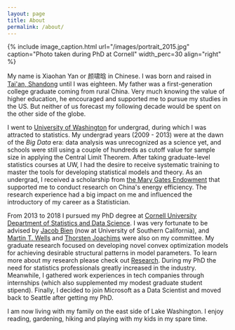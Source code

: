 ```yaml
---
layout: page
title: About
permalink: /about/
---
```


<!---{% include image_caption.html url="/images/portrait_2013.jpeg" caption="Me starting PhD in 2013" width_perc=20 align="right" %}--->
<!---{% include image_caption.html url="/images/portrait_2010.jpg" caption="Celebrate my 30th birthday from 10 years ago" width_perc=20 align="right" %}--->
{% include image_caption.html url="/images/portrait_2015.jpg" caption="Photo taken during PhD at Cornell" width_perc=30 align="right" %}

My name is Xiaohan Yan or 颜啸晗 in Chinese. I was born and raised in [Tai'an, Shandong](https://en.wikipedia.org/wiki/Tai%27an) until I was eighteen. My father was a first-generation college graduate coming from rural China. Very much knowing the value of higher education, he encouraged and supported me to pursue my studies in the US. But neither of us forecast my following decade would be spent on the other side of the globe.

I went to [University of Washington](https://www.washington.edu) for undergrad, during which I was attracted to statistics. My undergrad years (2009 - 2013) were at the dawn of the *Big Data* era: data analysis was unrecognized as a science yet, and schools were still using a couple of hundreds as cutoff value for sample size in applying the Central Limit Theorem. After taking graduate-level statistics courses at UW, I had the desire to receive systematic training to master the tools for developing statistical models and theory. As an undergrad, I received a scholarship from [the Mary Gates Endowment](http://expd.washington.edu/mge/apply/research/) that supported me to conduct research on China's energy efficiency. The research experience had a big impact on me and influenced the introductory of my career as a Statistician. 
<!---So, I applied for PhD programs in statistics. Another reason for applying for a PhD was that I was very fond of [Galen R. Shorack's](https://www.stat.washington.edu/galen/) corner office in Padelford Hall. I thought it would be cool to be a professor and own an office like that :)--->

From 2013 to 2018 I pursued my PhD degree at [Cornell University Department of Statistics and Data Science](https://stat.cornell.edu). I was very fortunate to be advised by [Jacob Bien](http://faculty.marshall.usc.edu/Jacob-Bien/) (now at University of Southern California), and [Martin T. Wells](https://stat.cornell.edu/people/faculty/martin-wells) and [Thorsten Joachims](http://www.cs.cornell.edu/people/tj/) were also on my committee. My graduate research focused on developing novel convex optimization models for achieving desirable structural patterns in model parameters. To learn more about my research please check out [Research](https://yanxht.github.io/research/). During my PhD the need for statistics professionals greatly increased in the industry. Meanwhile, I gathered work experiences in tech companies through internships (which also supplemented my modest graduate student stipend). Finally, I decided to join Microsoft as a Data Scientist and moved back to Seattle after getting my PhD.

I am now living with my family on the east side of Lake Washington. I enjoy reading, gardening, hiking and playing with my kids in my spare time.
